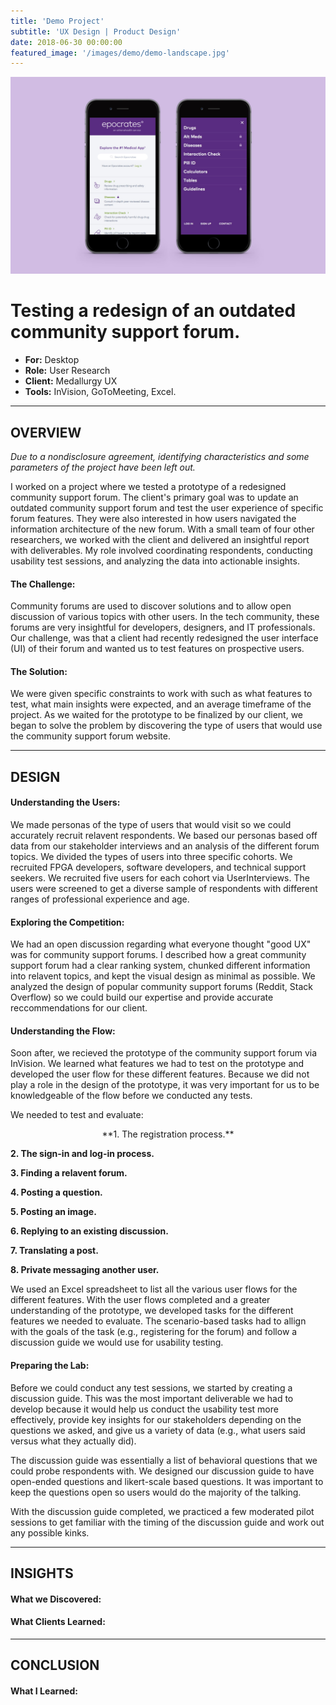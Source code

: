 ```yaml
---
title: 'Demo Project'
subtitle: 'UX Design | Product Design'
date: 2018-06-30 00:00:00
featured_image: '/images/demo/demo-landscape.jpg'
---
```


![](/images/demo/demo-landscape.jpg)


# Testing a redesign of an outdated community support forum.
* **For:** Desktop
* **Role:** User Research
* **Client:** Medallurgy UX
* **Tools:** InVision, GoToMeeting, Excel.

---


## OVERVIEW

*Due to a nondisclosure agreement, identifying characteristics and some parameters of the project have been left out.*


I worked on a project where we tested a prototype of a redesigned community support forum. The client's primary goal was to update an outdated community support forum and test the user experience of specific forum features. They were also interested in how users navigated the information architecture of the new forum.  With a small team of four other researchers, we worked with the client and delivered an insightful report with deliverables. My role involved coordinating respondents, conducting usability test sessions, and analyzing the data into actionable insights.

#### The Challenge:

Community forums are used to discover solutions and to allow open discussion of various topics with other users. In the tech community, these forums are very insightful for developers, designers, and IT professionals. Our challenge, was that a client had recently redesigned the user interface (UI) of their forum and wanted us to test features on prospective users.

#### The Solution:

We were given specific constraints to work with such as what features to test, what main insights were expected, and an average timeframe of the project. As we waited for the prototype to be finalized by our client, we began to solve the problem by discovering the type of users that would use the community support forum website.


---


## DESIGN


#### Understanding the Users:

We made personas of the type of users that would visit so we could accurately recruit relavent respondents. We based our personas based off data from our stakeholder interviews and an analysis of the different forum topics. We divided the types of users into three specific cohorts. We recruited FPGA developers, software developers, and technical support seekers. We recruited five users for each cohort via UserInterviews. The users were screened to get a diverse sample of respondents with different ranges of professional experience and age.


#### Exploring the Competition: 

 We had an open discussion regarding what everyone thought "good UX" was for community support forums. I described how a great community support forum had a clear ranking system, chunked different information into relavent topics, and kept the visual design as minimal as possible. We analyzed the design of popular community support forums (Reddit, Stack Overflow) so we could build our expertise and provide accurate reccommendations for our client. 


#### Understanding the Flow:

Soon after, we recieved the prototype of the community support forum via InVision. We learned what features we had to test on the prototype and developed the user flow for these different features. Because we did not play a role in the design of the prototype, it was very important for us to be knowledgeable of the flow before we conducted any tests.


We needed to test and evaluate:

<p align="center">
**1. The registration process.**

**2. The sign-in and log-in process.**

**3. Finding a relavent forum.**

**4. Posting a question.**

**5. Posting an image.**

**6. Replying to an existing discussion.**

**7. Translating a post.**

**8. Private messaging another user.**
</p>

We used an Excel spreadsheet to list all the various user flows for the different features. With the user flows completed and a greater understanding of the prototype, we developed tasks for the different features we needed to evaluate. The scenario-based tasks had to allign with the goals of the task (e.g., registering for the forum) and follow a discussion guide we would use for usability testing.


#### Preparing the Lab:

Before we could conduct any test sessions, we started by creating a discussion guide. This was the most important deliverable we had to develop because it would help us conduct the usability test more effectively, provide key insights for our stakeholders depending on the questions we asked, and give us a variety of data (e.g., what users said versus what they actually did). 


The discussion guide was essentially a list of behavioral questions that we could probe respondents with. We designed our discussion guide to have open-ended questions and likert-scale based questions. It was important to keep the questions open so users would do the majority of the talking.  


With the discussion guide completed, we practiced a few moderated pilot sessions to get familiar with the timing of the discussion guide and work out any possible kinks. 

---


## INSIGHTS

#### What we Discovered:


#### What Clients Learned:


---


## CONCLUSION

#### What I Learned:

